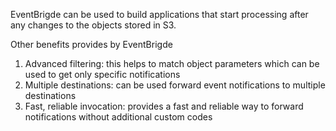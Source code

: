 EventBrigde can be used to build applications that start processing after any changes to the objects stored in S3. 

Other benefits provides by EventBrigde
1. Advanced filtering: this helps to match object parameters which can be used to get only specific notifications
2. Multiple destinations: can be used forward event notifications to multiple destinations
3. Fast, reliable invocation: provides a fast and reliable way to forward notifications without additional custom codes